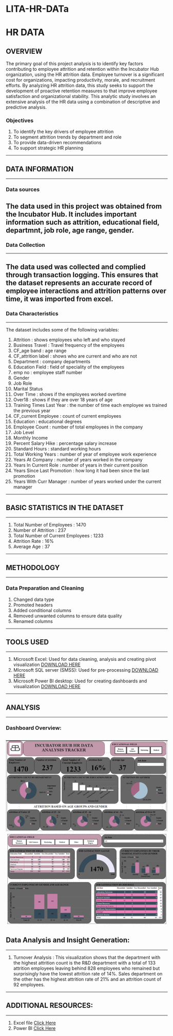 # LITA-HR-DATa
# HR DATA

## OVERVIEW 
The primary goal of this project analysis is to identify key factors contributing to employee attrition and retention within the Incubator Hub organization, using the HR attrition data. Employee turnover is a significant cost for organizations, impacting productivity, morale, and recruitment efforts. By analyzing HR attrition data, this study seeks to support the development of proactive retention measures to that improve employee satisfaction and organizational stability. This analytic study involves an extensive analysis of the HR data using a combination of descriptive and predictive analysis. 

### Objectives
1. To identify the key drivers of employee attrition
2. To segment attrition trends by department and role
3. To provide data-driven recommendations
4. To support strategic HR planning
---
## DATA INFORMATION
---
### Data sources
The data used in this project was obtained from the Incubator Hub. It includes important information such as attrition, educational field, departmnt, job role, age range, gender.
---
### Data Collection
---
The data used was collected and complied through transaction logging. This ensures that the dataset represents an accurate record of employee interactions and attrition patterns over time, it was imported from excel.
---
### Data Characteristics
---
The dataset includes some of the following variables:
1. Attrition : shows employees who left and who stayed
2. Business Travel : Travel frequency of the employees
3. CF_age band : age range
4. CF_attrition label : shows who are current and who are not
5. Department : company departments
6. Education Field : field of speciality of the employees
7. emp no : employee staff number
8. Gender
9. Job Role
10. Marital Status
11. Over Time : shows if the employees worked overtime
12. Over18 : shows if they are over 18 years of age
13. Training Times Last Year : the number of time each employee ws trained the previous year
14. CF_current Employee : count of current employees
15. Education : educational degrees
16. Employee Count : number of total employees in the company
17. Job Level 
18. Monthly Income
19. Percent Salary Hike : percentage salary increase
20. Standard Hours : standard working hours
21. Total Working Years : number of year of employee work experience
22. Years At Company : number of years worked in the company
23. Years In Current Role : number of years in their current position
24. Years Since Last Promotion : how long it had been since the last promotion
25. Years With Curr Manager : number of years worked under the current manager
---
## BASIC STATISTICS IN THE DATASET
---
1. Total Number of Employees : 1470
2. Number of Attrition : 237
3. Total Number of Current Employees : 1233
4. Attrition Rate : 16%
5. Average Age : 37
---
## METHODOLOGY
---
### Data Preparation and Cleaning
1. Changed data type
2. Promoted headers
3. Added conditional columns
4. Removed unwanted columns to ensure data quality
5. Renamed columns
---
## TOOLS USED
---
1. Microsoft Excel: Used for data cleaning, analysis and creating pivot visualization [DOWNLOAD HERE](HTTP://WWW.MICROSOFT.COM/EN-US/MICROSOFT-365/EXCEL)
2. MIcrosoft SQL server (SMSS): Used for pre-processing [DOWNLOAD HERE](HTTP://WWW.MICROSOFT.COM/EN-US/SQL-SERVER/SQL-SERVER-DOWNLOADS)
3. Microsoft Power BI desktop: Used for creating dashboards and visualization [DOWNLOAD HERE](HTTP://WWW.MICROSOFT.COM/EN-US/DOWNLOAD/DETAILS.ASPX?ID=58494)
---
## ANALYSIS
---
### Dashboard Overview:
![HR data](https://github.com/ButterflyBea/HR-Data/blob/main/HR%20data.png?raw=true)
![HR data 2](https://github.com/ButterflyBea/HR-Data/blob/main/HR%20data%202.png)
---
## Data Analysis and Insight Generation:
---
1. Turnover Analysis : This visualization shows that the department with the highest attrition count is the R&D department with a total of 133 attrition employees leaving behind 828 employees who remained but surprisingly have the lowest attrition rate of 14%. Sales department on the other has the highest attrition rate of 21% and an attrition count of 92 employees. 
---
## ADDITIONAL RESOURCES:
---
1. Excel file [Click Here](https://github.com/ButterflyBea/HR-Data/blob/main/HR%20Data(1).xlsx)
2. Power BI [Click Here](https://github.com/ButterflyBea/HR-Data/blob/main/HR%20data%20project.pbix)








